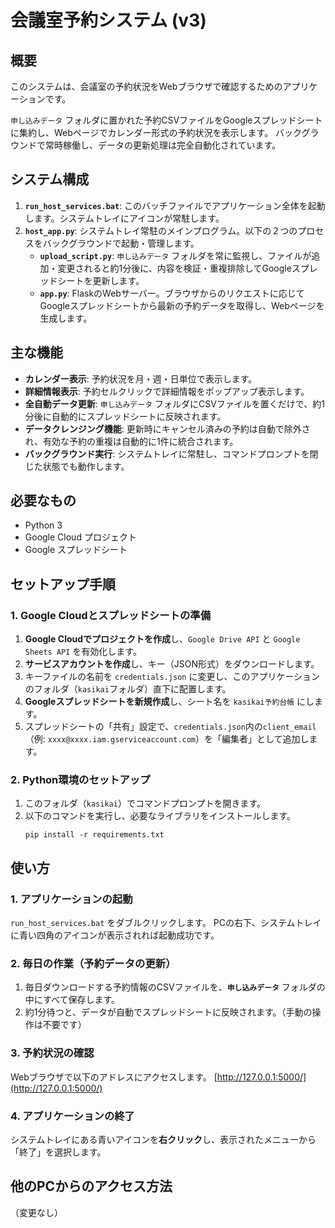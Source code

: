 # 会議室予約システム (v3)

## 概要

このシステムは、会議室の予約状況をWebブラウザで確認するためのアプリケーションです。

`申し込みデータ` フォルダに置かれた予約CSVファイルをGoogleスプレッドシートに集約し、Webページでカレンダー形式の予約状況を表示します。
バックグラウンドで常時稼働し、データの更新処理は完全自動化されています。

## システム構成

1.  **`run_host_services.bat`**: このバッチファイルでアプリケーション全体を起動します。システムトレイにアイコンが常駐します。
2.  **`host_app.py`**: システムトレイ常駐のメインプログラム。以下の２つのプロセスをバックグラウンドで起動・管理します。
    *   **`upload_script.py`**: `申し込みデータ` フォルダを常に監視し、ファイルが追加・変更されると約1分後に、内容を検証・重複排除してGoogleスプレッドシートを更新します。
    *   **`app.py`**: FlaskのWebサーバー。ブラウザからのリクエストに応じてGoogleスプレッドシートから最新の予約データを取得し、Webページを生成します。

## 主な機能

*   **カレンダー表示**: 予約状況を月・週・日単位で表示します。
*   **詳細情報表示**: 予約セルクリックで詳細情報をポップアップ表示します。
*   **全自動データ更新**: `申し込みデータ` フォルダにCSVファイルを置くだけで、約1分後に自動的にスプレッドシートに反映されます。
*   **データクレンジング機能**: 更新時にキャンセル済みの予約は自動で除外され、有効な予約の重複は自動的に1件に統合されます。
*   **バックグラウンド実行**: システムトレイに常駐し、コマンドプロンプトを閉じた状態でも動作します。

## 必要なもの

*   Python 3
*   Google Cloud プロジェクト
*   Google スプレッドシート

## セットアップ手順

### 1. Google Cloudとスプレッドシートの準備

1.  **Google Cloudでプロジェクトを作成**し、`Google Drive API` と `Google Sheets API` を有効化します。
2.  **サービスアカウントを作成**し、キー（JSON形式）をダウンロードします。
3.  キーファイルの名前を `credentials.json` に変更し、このアプリケーションのフォルダ（`kasikai`フォルダ）直下に配置します。
4.  **Googleスプレッドシートを新規作成**し、シート名を `kasikai予約台帳` にします。
5.  スプレッドシートの「共有」設定で、`credentials.json`内の`client_email`（例: `xxxx@xxxx.iam.gserviceaccount.com`）を「編集者」として追加します。

### 2. Python環境のセットアップ

1.  このフォルダ（`kasikai`）でコマンドプロンプトを開きます。
2.  以下のコマンドを実行し、必要なライブラリをインストールします。
    ```
    pip install -r requirements.txt
    ```

## 使い方

### 1. アプリケーションの起動

`run_host_services.bat` をダブルクリックします。
PCの右下、システムトレイに青い四角のアイコンが表示されれば起動成功です。

### 2. 毎日の作業（予約データの更新）

1.  毎日ダウンロードする予約情報のCSVファイルを、**`申し込みデータ`** フォルダの中にすべて保存します。
2.  約1分待つと、データが自動でスプレッドシートに反映されます。（手動の操作は不要です）

### 3. 予約状況の確認

Webブラウザで以下のアドレスにアクセスします。
[http://127.0.0.1:5000/](http://127.0.0.1:5000/)

### 4. アプリケーションの終了

システムトレイにある青いアイコンを**右クリック**し、表示されたメニューから「終了」を選択します。

## 他のPCからのアクセス方法

（変更なし）